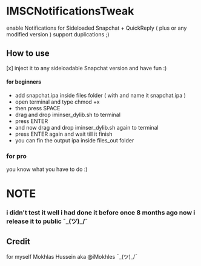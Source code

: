 # IMSCNotificationsTweak

enable Notifications for Sideloaded Snapchat + QuickReply ( plus or any modified version ) support duplications ;)

## How to use

[x] inject it to any sideloadable Snapchat version and have fun :)

#### for beginners

* add snapchat.ipa inside files folder ( with and name it snapchat.ipa )
* open terminal and type chmod +x 
* then press SPACE
* drag and drop iminser_dylib.sh to terminal
* press ENTER
* and now drag and drop iminser_dylib.sh again to terminal
* press ENTER again and wait till it finish
* you can fin the output ipa inside files_out folder


### for pro

you know what you have to do :)

# NOTE

### i didn't test it well i had done it before once 8 months ago now i release it to public ¯\_(ツ)_/¯


## Credit

for myself Mokhlas Hussein aka @iMokhles ¯\_(ツ)_/¯